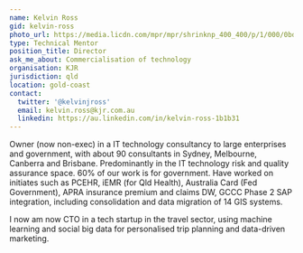 ```yaml
---
name: Kelvin Ross
gid: kelvin-ross
photo_url: https://media.licdn.com/mpr/mpr/shrinknp_400_400/p/1/000/0bd/08d/2b01621.jpg
type: Technical Mentor
position_title: Director
ask_me_about: Commercialisation of technology
organisation: KJR
jurisdiction: qld
location: gold-coast
contact:
  twitter: '@kelvinjross'
  email: kelvin.ross@kjr.com.au
  linkedin: https://au.linkedin.com/in/kelvin-ross-1b1b31
---
```


Owner (now non-exec) in a IT technology consultancy to large enterprises and government, with about 90 consultants in Sydney, Melbourne, Canberra and Brisbane. Predominantly in the IT technology risk and quality assurance space. 60% of our work is for government. Have worked on initiates such as PCEHR, iEMR (for Qld Health), Australia Card (Fed Government), APRA insurance premium and claims DW, GCCC Phase 2 SAP integration, including consolidation and data migration of 14 GIS systems.

I now am now CTO in a tech startup in the travel sector, using machine learning and social big data for personalised trip planning and data-driven marketing.
